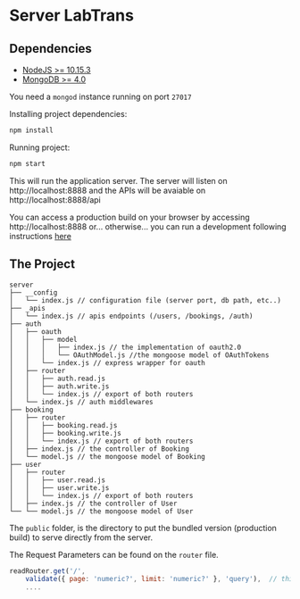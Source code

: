 # Server LabTrans

## Dependencies

- [NodeJS >= 10.15.3](https://nodejs.org)
- [MongoDB >= 4.0](https://www.mongodb.com/)

You need a `mongod` instance running on port `27017`

Installing project dependencies:

```bash
npm install
```

Running project:

```bash
npm start
```

This will run the application server. The server will listen on http://localhost:8888 and the APIs will be avaiable on http://localhost:8888/api

You can access a production build on your browser by accessing http://localhost:8888 or... otherwise... you can run a development following instructions [here](../webapp/README.md)

## The Project

```
server
├── __config
│   └── index.js // configuration file (server port, db path, etc..)
├── _apis
│   └── index.js // apis endpoints (/users, /bookings, /auth)
├── auth
│   ├── oauth
│   │   ├── model
│   │   │   ├── index.js // the implementation of oauth2.0
│   │   │   └── OAuthModel.js //the mongoose model of OAuthTokens
│   │   └── index.js // express wrapper for oauth
│   ├── router
│   │   ├── auth.read.js
│   │   ├── auth.write.js
│   │   └── index.js // export of both routers
│   └── index.js // auth middlewares
├── booking
│   ├── router
│   │   ├── booking.read.js
│   │   ├── booking.write.js
│   │   └── index.js // export of both routers
│   ├── index.js // the controller of Booking
│   └── model.js // the mongoose model of Booking
├── user
│   ├── router
│   │   ├── user.read.js
│   │   ├── user.write.js
│   │   └── index.js // export of both routers
│   ├── index.js // the controller of User
└── └── model.js // the mongoose model of User
```

The `public` folder, is the directory to put the bundled version (production build) to serve directly from the server.

The Request Parameters can be found on the `router` file.

```javascript
readRouter.get('/',
    validate({ page: 'numeric?', limit: 'numeric?' }, 'query'),  // this request accepts an optional querystring named 'page' and 'limit' which needs to be numeric. Will throw an exception if is anything else
    ....
```
